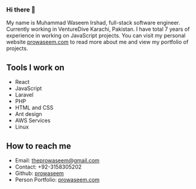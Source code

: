### Hi there 👋

My name is Muhammad Waseem Irshad, full-stack software engineer. Currently working in VentureDive Karachi, Pakistan. I have total 7 years of experience in working on JavaScript projects. You can visit my personal website [prowaseem.com](www.prowaseem.com) to read more about me and view my portfolio of projects.

## Tools I work on
- React
- JavaScript
- Laravel
- PHP
- HTML and CSS
- Ant design
- AWS Services
- Linux


## How to reach me
- Email: theprowaseem@gmail.com
- Contact: +92-3158305202
- Github: [prowaseem](https://github.com/prowaseem)
- Person Portfolio: [prowaseem.com](www.prowaseem.com)
<!--
**prowaseem/prowaseem** is a ✨ _special_ ✨ repository because its `README.md` (this file) appears on your GitHub profile.

Here are some ideas to get you started:

- 🔭 I’m currently working on ...
- 🌱 I’m currently learning ...
- 👯 I’m looking to collaborate on ...
- 🤔 I’m looking for help with ...
- 💬 Ask me about ...
- 📫 How to reach me: ...
- 😄 Pronouns: ...
- ⚡ Fun fact: ...
-->
